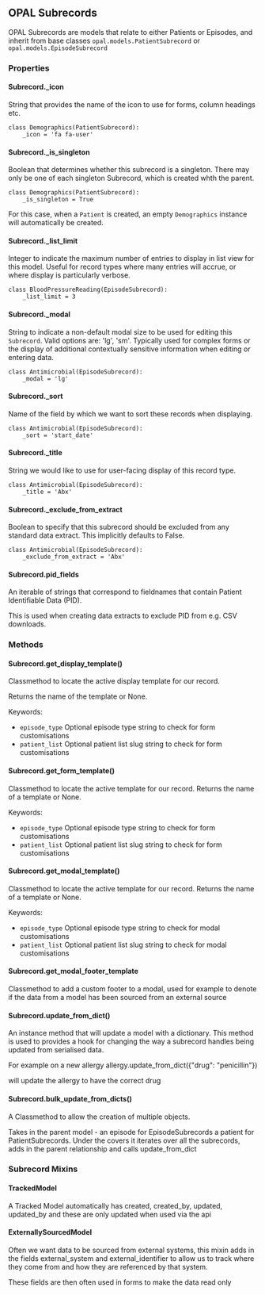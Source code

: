 ## OPAL Subrecords

OPAL Subrecords are models that relate to either Patients or Episodes, and inherit from
base classes `opal.models.PatientSubrecord` or `opal.models.EpisodeSubrecord`

### Properties

#### Subrecord._icon

String that provides the name of the icon to use for forms, column headings etc.

    class Demographics(PatientSubrecord):
        _icon = 'fa fa-user'

#### Subrecord._is_singleton

Boolean that determines whether this subrecord is a singleton.
There may only be one of each singleton Subrecord, which is created whth the parent.

    class Demographics(PatientSubrecord):
        _is_singleton = True

For this case, when a `Patient` is created, an empty `Demographics` instance will
automatically be created.

#### Subrecord._list_limit

Integer to indicate the maximum number of entries to display in list view for this
model. Useful for record types where many entries will accrue, or where display is
particularly verbose.

    class BloodPressureReading(EpisodeSubrecord):
        _list_limit = 3

#### Subrecord._modal

String to indicate a non-default modal size to be used for editing this `Subrecord`.
Valid options are: 'lg', 'sm'. Typically used for complex forms or the display of
additional contextually sensitive information when editing or entering data.

    class Antimicrobial(EpisodeSubrecord):
        _modal = 'lg'

#### Subrecord._sort

Name of the field by which we want to sort these records when displaying.

    class Antimicrobial(EpisodeSubrecord):
        _sort = 'start_date'

#### Subrecord._title

String we would like to use for user-facing display of this record type.

    class Antimicrobial(EpisodeSubrecord):
        _title = 'Abx'

#### Subrecord._exclude_from_extract

Boolean to specify that this subrecord should be excluded from any standard data extract.
This implicitly defaults to False.

    class Antimicrobial(EpisodeSubrecord):
        _exclude_from_extract = 'Abx'

#### Subrecord.pid_fields

An iterable of strings that correspond to fieldnames that contain Patient Identifiable Data (PID).

This is used when creating data extracts to exclude PID from e.g. CSV downloads.

### Methods

#### Subrecord.get_display_template()

Classmethod to locate the active display template for our record.

Returns the name of the template or None.

Keywords:

* `episode_type` Optional episode type string to check for form customisations
* `patient_list` Optional patient list slug string to check for form customisations

#### Subrecord.get_form_template()

Classmethod to locate the active template for our record. Returns the name of a template or None.

Keywords:

* `episode_type` Optional episode type string to check for form customisations
* `patient_list` Optional patient list slug string to check for form customisations

#### Subrecord.get_modal_template()

Classmethod to locate the active template for our record. Returns the name of a template or None.

Keywords:

* `episode_type` Optional episode type string to check for modal customisations
* `patient_list` Optional patient list slug string to check for modal customisations


#### Subrecord.get_modal_footer_template

Classmethod to add a custom footer to a modal, used for example to denote if
the data from a model has been sourced from an external source

#### Subrecord.update_from_dict()
An instance method that will update a model with a dictionary. This method is used
to provides a hook for changing the way a subrecord handles being updated from serialised
data.

For example on a new allergy
    allergy.update_from_dict({"drug": "penicillin"})

will update the allergy to have the correct drug

#### Subrecord.bulk_update_from_dicts()

A Classmethod to allow the creation of multiple objects.

Takes in the parent model - an episode
for EpisodeSubrecords a patient for PatientSubrecords. Under the covers it iterates
over all the subrecords, adds in the parent relationship and calls update_from_dict

### Subrecord Mixins

#### TrackedModel

A Tracked Model automatically has created, created_by, updated, updated_by and
these are only updated when used via the api

#### ExternallySourcedModel

Often we want data to be sourced from external systems, this mixin adds in the
fields external_system and external_identifier to allow us to track where
they come from and how they are referenced by that system.

These fields are then often used in forms to make the data read only
